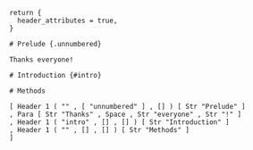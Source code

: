 ``` {#options .lua}
return {
  header_attributes = true,
}
```

``` {#input .markdown}
# Prelude {.unnumbered}

Thanks everyone!

# Introduction {#intro}

# Methods
```

``` {#output .haskell}
[ Header 1 ( "" , [ "unnumbered" ] , [] ) [ Str "Prelude" ]
, Para [ Str "Thanks" , Space , Str "everyone" , Str "!" ]
, Header 1 ( "intro" , [] , [] ) [ Str "Introduction" ]
, Header 1 ( "" , [] , [] ) [ Str "Methods" ]
]
```
